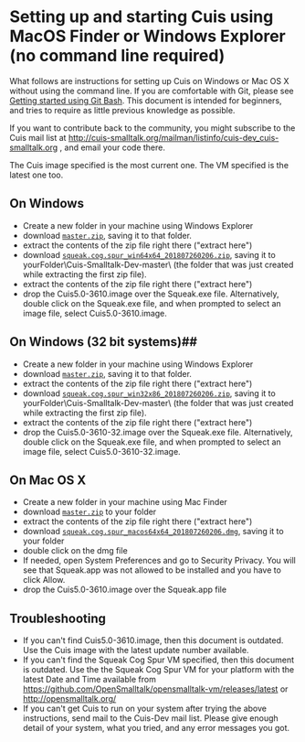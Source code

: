 # Setting up and starting Cuis using MacOS Finder or Windows Explorer (no command line required) #

What follows are instructions for setting up Cuis on Windows or Mac OS X without using the command line. If you are comfortable with Git, please see [Getting started using Git Bash](GettingStarted.md). This document is intended for beginners, and tries to require as little previous knowledge as possible.

If you want to contribute back to the community, you might subscribe to the Cuis mail list at http://cuis-smalltalk.org/mailman/listinfo/cuis-dev_cuis-smalltalk.org , and email your code there.

The Cuis image specified is the most current one. The VM specified is the latest one too.

## On Windows ##
* Create a new folder in your machine using Windows Explorer
* download [`master.zip`](https://github.com/Cuis-Smalltalk/Cuis-Smalltalk-Dev/archive/master.zip), saving it to that folder.
* extract the contents of the zip file right there ("extract here")
* download [`squeak.cog.spur_win64x64_201807260206.zip`](https://github.com/OpenSmalltalk/opensmalltalk-vm/releases/download/201807260206/squeak.cog.spur_win64x64_201807260206.zip), saving it to yourFolder\Cuis-Smalltalk-Dev-master\ (the folder that was just created while extracting the first zip file).
* extract the contents of the zip file right there ("extract here")
* drop the Cuis5.0-3610.image over the Squeak.exe file. Alternatively, double click on the Squeak.exe file, and when prompted to select an image file, select Cuis5.0-3610.image.

## On Windows (32 bit systems)##
* Create a new folder in your machine using Windows Explorer
* download [`master.zip`](https://github.com/Cuis-Smalltalk/Cuis-Smalltalk-Dev/archive/master.zip), saving it to that folder.
* extract the contents of the zip file right there ("extract here")
* download [`squeak.cog.spur_win32x86_201807260206.zip`](https://github.com/OpenSmalltalk/opensmalltalk-vm/releases/download/201807260206/squeak.cog.spur_win32x86_201807260206.zip), saving it to yourFolder\Cuis-Smalltalk-Dev-master\ (the folder that was just created while extracting the first zip file).
* extract the contents of the zip file right there ("extract here")
* drop the Cuis5.0-3610-32.image over the Squeak.exe file. Alternatively, double click on the Squeak.exe file, and when prompted to select an image file, select Cuis5.0-3610-32.image.

## On Mac OS X ##
* Create a new folder in your machine using Mac Finder
* download [`master.zip`](https://github.com/Cuis-Smalltalk/Cuis-Smalltalk-Dev/archive/master.zip) to your folder
* extract the contents of the zip file right there ("extract here")
* download [`squeak.cog.spur_macos64x64_201807260206.dmg`](https://github.com/OpenSmalltalk/opensmalltalk-vm/releases/download/201807260206/squeak.cog.spur_macos64x64_201807260206.dmg), saving it to your folder
* double click on the dmg file
* If needed, open System Preferences and go to Security Privacy. You will see that Squeak.app was not allowed to be installed and you have to click Allow.
* drop the Cuis5.0-3610.image over the Squeak.app file

## Troubleshooting ##
* If you can't find Cuis5.0-3610.image, then this document is outdated. Use the Cuis image with the latest update number available.
* If you can't find the Squeak Cog Spur VM specified, then this document is outdated. Use the the Squeak Cog Spur VM for your platform with the latest Date and Time available from https://github.com/OpenSmalltalk/opensmalltalk-vm/releases/latest or http://opensmalltalk.org/
* If you can't get Cuis to run on your system after trying the above instructions, send mail to the Cuis-Dev mail list. Please give enough detail of your system, what you tried, and any error messages you got.
